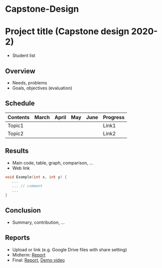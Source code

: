# Capstone-Design
# Project title (Capstone design 2020-2)
* Student list

## Overview
* Needs, problems
* Goals, objectives (evaluation)

## Schedule
| Contents | March | April |  May  | June  |   Progress   |
|----------|-------|-------|-------|-------|--------------|
|  Topic1  |       |       |       |       |     Link1    |
|  Topic2  |       |       |       |       |     Link2    |

## Results
* Main code, table, graph, comparison, ...
* Web link

``` C++
void Example(int x, int y) {
   ...  
   ... // comment
   ...
}
```

## Conclusion
* Summary, contribution, ...

## Reports
* Upload or link (e.g. Google Drive files with share setting)
* Midterm: [Report](Reports/Midterm.pdf)
* Final: [Report](Reports/Final.pdf), [Demo video](Reports/Demo.mp4)
